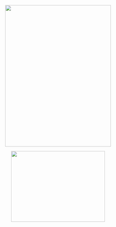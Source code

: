 <p align="center"> <img src="https://64.media.tumblr.com/434835041d097dd54cbe3c711f251ad0/5e21dce739fa2157-e7/s1280x1920/c40fc82c57525e4bc69f1d5fdaa25159f962650d.pnj"width="337.5" height="450">
<p align="center"> <img src="https://64.media.tumblr.com/770d1430ebc168e4e1e0ea4f05242012/5e21dce739fa2157-99/s640x960/2be92915680961883b02e79d9ec2afa4e4feef4e.pnj"width="300" height="225">
